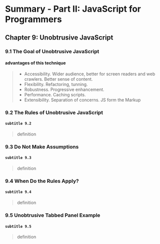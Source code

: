 # Summary - Part II: JavaScript for Programmers

## Chapter 9: Unobtrusive JavaScript

### 9.1 The Goal of Unobtrusive JavaScript

#### advantages of this technique

> * Accessibility. Wider audience, better for screen readers and web crawlers. Better sense of content.
> * Flexibility. Refactoring, tunning.
> * Robustness. Progressive enhancement.
> * Performance. Caching scripts.
> * Extensibility. Separation of concerns. JS form the Markup

### 9.2 The Rules of Unobtrusive JavaScript

#### `subtitle 9.2`

> definition

### 9.3 Do Not Make Assumptions

#### `subtitle 9.3`

> definition

### 9.4 When Do the Rules Apply?

#### `subtitle 9.4`

> definition

### 9.5 Unobtrusive Tabbed Panel Example

#### `subtitle 9.5`

> definition
